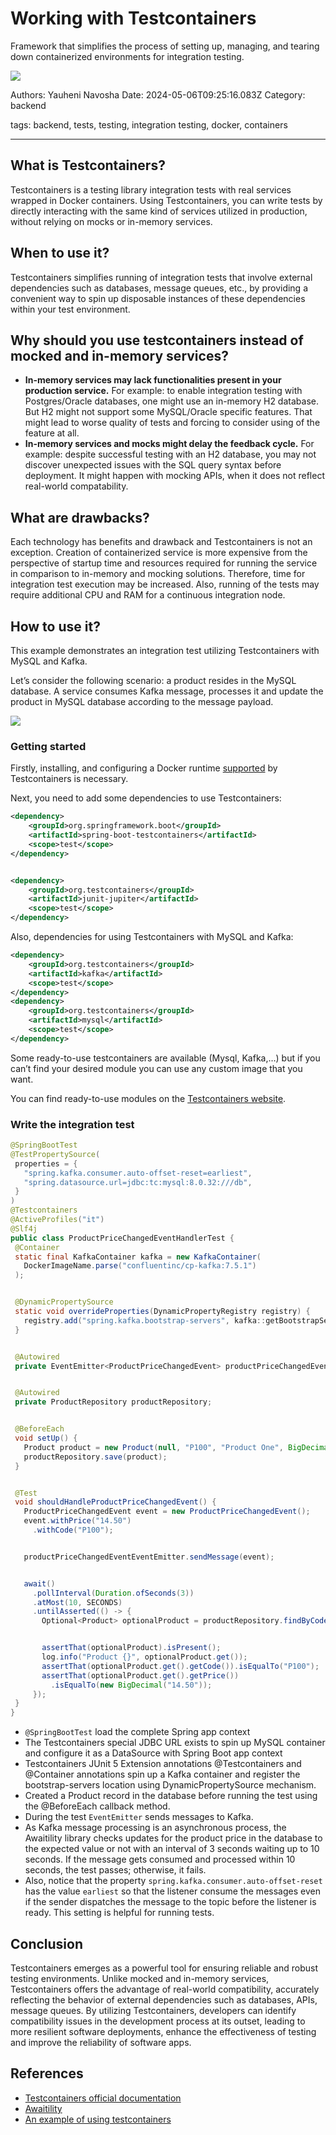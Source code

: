 # Working with Testcontainers


Framework that simplifies the process of setting up, managing, and tearing down containerized environments for integration testing.


![](assets/testcontainers.png)


Authors: Yauheni Navosha
Date: 2024-05-06T09:25:16.083Z
Category: backend


tags: backend, tests, testing, integration testing, docker, containers

---

## What is Testcontainers?

Testcontainers is a testing library integration tests with real services wrapped in Docker containers. Using Testcontainers, you can write tests by directly interacting with the same kind of services utilized in production, without relying on mocks or in-memory services.

## When to use it?

Testcontainers simplifies running of integration tests that involve external dependencies such as databases, message queues, etc., by providing a convenient way to spin up disposable instances of these dependencies within your test environment.

## Why should you use testcontainers instead of mocked and in-memory services?

  - **In-memory services may lack functionalities present in your production service.** For example: to enable integration testing with Postgres/Oracle databases, one might use an in-memory H2 database. But H2 might not support some MySQL/Oracle specific features. That might lead to worse quality of tests and forcing to consider using of the feature at all.
  - **In-memory services and mocks might delay the feedback cycle.** For example: despite successful testing with an H2 database, you may not discover unexpected issues with the SQL query syntax before deployment. It might happen with mocking APIs, when it does not reflect real-world compatability.

## What are drawbacks?

  Each technology has benefits and drawback and Testcontainers is not an exception. Creation of containerized service is more expensive from the perspective of startup time and resources required for running the service
  in comparison to in-memory and mocking solutions. Therefore, time for integration test execution may be increased. Also, running of the tests may require additional CPU and RAM for a continuous integration node.

## How to use it?

This example demonstrates an integration test utilizing Testcontainers with MySQL and Kafka.

Let’s consider the following scenario:
a product resides in the MySQL database. A service consumes Kafka message, processes it and update the product in MySQL database according to the message payload.

![](assets/diagram.png)

### Getting started
Firstly, installing, and configuring a Docker runtime [supported](https://java.testcontainers.org/supported_docker_environment/) by Testcontainers is necessary.

Next, you need to add some dependencies to use Testcontainers:

```xml
<dependency>
    <groupId>org.springframework.boot</groupId>
    <artifactId>spring-boot-testcontainers</artifactId>
    <scope>test</scope>
</dependency>


<dependency>
    <groupId>org.testcontainers</groupId>
    <artifactId>junit-jupiter</artifactId>
    <scope>test</scope>
</dependency>
```

Also, dependencies for using Testcontainers with MySQL and Kafka:

```xml
<dependency>
    <groupId>org.testcontainers</groupId>
    <artifactId>kafka</artifactId>
    <scope>test</scope>
</dependency>
<dependency>
    <groupId>org.testcontainers</groupId>
    <artifactId>mysql</artifactId>
    <scope>test</scope>
</dependency>
```

Some ready-to-use testcontainers are available (Mysql, Kafka,…) but if you can’t find your desired module you can use any custom image that you want.

You can find ready-to-use modules on the [Testcontainers website](https://testcontainers.com/).


### Write the integration test


```java
@SpringBootTest
@TestPropertySource(
 properties = {
   "spring.kafka.consumer.auto-offset-reset=earliest",
   "spring.datasource.url=jdbc:tc:mysql:8.0.32:///db",
 }
)
@Testcontainers
@ActiveProfiles("it")
@Slf4j
public class ProductPriceChangedEventHandlerTest {
 @Container
 static final KafkaContainer kafka = new KafkaContainer(
   DockerImageName.parse("confluentinc/cp-kafka:7.5.1")
 );


 @DynamicPropertySource
 static void overrideProperties(DynamicPropertyRegistry registry) {
   registry.add("spring.kafka.bootstrap-servers", kafka::getBootstrapServers);
 }


 @Autowired
 private EventEmitter<ProductPriceChangedEvent> productPriceChangedEventEventEmitter;


 @Autowired
 private ProductRepository productRepository;


 @BeforeEach
 void setUp() {
   Product product = new Product(null, "P100", "Product One", BigDecimal.TEN);
   productRepository.save(product);
 }


 @Test
 void shouldHandleProductPriceChangedEvent() {
   ProductPriceChangedEvent event = new ProductPriceChangedEvent();
   event.withPrice("14.50")
     .withCode("P100");


   productPriceChangedEventEventEmitter.sendMessage(event);


   await()
     .pollInterval(Duration.ofSeconds(3))
     .atMost(10, SECONDS)
     .untilAsserted(() -> {
       Optional<Product> optionalProduct = productRepository.findByCode("P100");


       assertThat(optionalProduct).isPresent();
       log.info("Product {}", optionalProduct.get());
       assertThat(optionalProduct.get().getCode()).isEqualTo("P100");
       assertThat(optionalProduct.get().getPrice())
         .isEqualTo(new BigDecimal("14.50"));
     });
 }
}
```


* `@SpringBootTest` load the complete Spring app context
* The Testcontainers special JDBC URL exists to spin up MySQL container and configure it as a DataSource with Spring Boot app context
* Testcontainers JUnit 5 Extension annotations @Testcontainers and @Container annotations spin up a Kafka container and register the bootstrap-servers location using DynamicPropertySource mechanism.
* Created a Product record in the database before running the test using the @BeforeEach callback method.
* During the test `EventEmitter` sends messages to Kafka.
* As Kafka message processing is an asynchronous process, the Awaitility library checks updates for the product price in the database to the expected value or not with an interval of 3 seconds waiting up to 10 seconds. If the message gets consumed and processed within 10 seconds, the test passes; otherwise, it fails.
* Also, notice that the property `spring.kafka.consumer.auto-offset-reset` has the value `earliest` so that the listener consume the messages even if the sender dispatches the message to the topic before the listener is ready. This setting is helpful for running tests.

## Conclusion
Testcontainers emerges as a powerful tool for ensuring reliable and robust testing environments. Unlike mocked and in-memory services, 
Testcontainers offers the advantage of real-world compatibility, accurately reflecting the behavior of external dependencies such as databases, APIs, message queues.
By utilizing Testcontainers, developers can identify compatibility issues in the development process at its outset, leading to more resilient software deployments, 
enhance the effectiveness of testing and improve the reliability of software apps.

## References
 - [Testcontainers official documentation](https://testcontainers.com/)
 - [Awaitility](http://www.awaitility.org/)
 - [An example of using testcontainers](https://github.com/Backbase/working-with-testcontainers)
